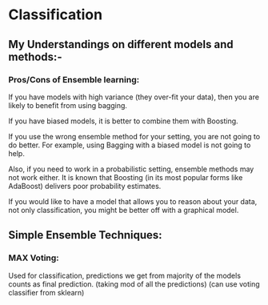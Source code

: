 # Classification

## My Understandings on different models and methods:-

### Pros/Cons of Ensemble learning:

If you have models with high variance (they over-fit your data), then you are likely to benefit from using bagging. 

If you have biased models, it is better to combine them with Boosting. 

If you use the wrong ensemble method for your setting, you are not going to do better. 
For example, using Bagging with a biased model is not going to help.

Also, if you need to work in a probabilistic setting, ensemble methods may not work either. It is known that Boosting (in its most popular forms like AdaBoost) delivers poor probability estimates. 

If you would like to have a model that allows you to reason about your data, not only classification, you might be better off with a graphical model.

## Simple Ensemble Techniques:
### MAX Voting: 
Used for classification, predictions we get from majority of the models counts as final prediction.
(taking mod of all the predictions) (can use voting classifier from sklearn)

